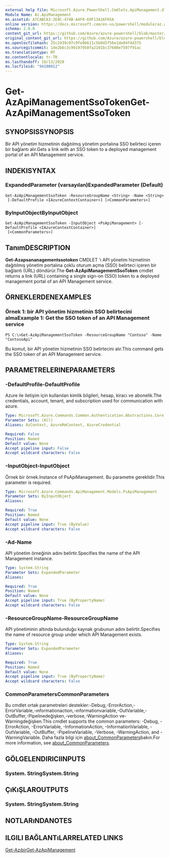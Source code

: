 ```yaml
---
external help file: Microsoft.Azure.PowerShell.Cmdlets.ApiManagement.dll-Help.xml
Module Name: Az.ApiManagement
ms.assetid: A7CABC63-2E9C-474B-A4F0-69F13A16F65A
online version: https://docs.microsoft.com/en-us/powershell/module/az.apimanagement/get-azapimanagementssotoken
schema: 2.0.0
content_git_url: https://github.com/Azure/azure-powershell/blob/master/src/ApiManagement/ApiManagement/help/Get-AzApiManagementSsoToken.md
original_content_git_url: https://github.com/Azure/azure-powershell/blob/master/src/ApiManagement/ApiManagement/help/Get-AzApiManagementSsoToken.md
ms.openlocfilehash: 25c2439c07c9fe0b611c5b845f56e1de04f4d375
ms.sourcegitcommit: 1de2b6c3c99197958fa2101bc37680e7507f91ac
ms.translationtype: MT
ms.contentlocale: tr-TR
ms.lasthandoff: 10/13/2020
ms.locfileid: "94108012"
---
```

# <span data-ttu-id="b7f5c-101">Get-AzApiManagementSsoToken</span><span class="sxs-lookup"><span data-stu-id="b7f5c-101">Get-AzApiManagementSsoToken</span></span>

## <span data-ttu-id="b7f5c-102">SYNOPSIS</span><span class="sxs-lookup"><span data-stu-id="b7f5c-102">SYNOPSIS</span></span>
<span data-ttu-id="b7f5c-103">Bir API yönetim hizmetinin dağıtılmış yönetim portalına SSO belirteci içeren bir bağlantı alır.</span><span class="sxs-lookup"><span data-stu-id="b7f5c-103">Gets a link with an SSO token to a deployed management portal of an API Management service.</span></span>

## <span data-ttu-id="b7f5c-104">INDEKI</span><span class="sxs-lookup"><span data-stu-id="b7f5c-104">SYNTAX</span></span>

### <span data-ttu-id="b7f5c-105">ExpandedParameter (varsayılan)</span><span class="sxs-lookup"><span data-stu-id="b7f5c-105">ExpandedParameter (Default)</span></span>
```
Get-AzApiManagementSsoToken -ResourceGroupName <String> -Name <String>
 [-DefaultProfile <IAzureContextContainer>] [<CommonParameters>]
```

### <span data-ttu-id="b7f5c-106">ByInputObject</span><span class="sxs-lookup"><span data-stu-id="b7f5c-106">ByInputObject</span></span>
```
Get-AzApiManagementSsoToken -InputObject <PsApiManagement> [-DefaultProfile <IAzureContextContainer>]
 [<CommonParameters>]
```

## <span data-ttu-id="b7f5c-107">Tanım</span><span class="sxs-lookup"><span data-stu-id="b7f5c-107">DESCRIPTION</span></span>
<span data-ttu-id="b7f5c-108">**Get-Azapsananagementssotoken** CMDLET 'ı API yönetim hizmetinin dağıtılmış yönetim portalına çoklu oturum açma (SSO) belirteci içeren bir bağlantı (URL) döndürür.</span><span class="sxs-lookup"><span data-stu-id="b7f5c-108">The **Get-AzApiManagementSsoToken** cmdlet returns a link (URL) containing a single sign-on (SSO) token to a deployed management portal of an API Management service.</span></span>

## <span data-ttu-id="b7f5c-109">ÖRNEKLERDEN</span><span class="sxs-lookup"><span data-stu-id="b7f5c-109">EXAMPLES</span></span>

### <span data-ttu-id="b7f5c-110">Örnek 1: bir API yönetim hizmetinin SSO belirtecini alma</span><span class="sxs-lookup"><span data-stu-id="b7f5c-110">Example 1: Get the SSO token of an API Management service</span></span>
```
PS C:\>Get-AzApiManagementSsoToken -ResourceGroupName "Contoso" -Name "ContosoApi"
```

<span data-ttu-id="b7f5c-111">Bu komut, bir API yönetim hizmetinin SSO belirtecini alır.</span><span class="sxs-lookup"><span data-stu-id="b7f5c-111">This command gets the SSO token of an API Management service.</span></span>

## <span data-ttu-id="b7f5c-112">PARAMETRELERINE</span><span class="sxs-lookup"><span data-stu-id="b7f5c-112">PARAMETERS</span></span>

### <span data-ttu-id="b7f5c-113">-DefaultProfile</span><span class="sxs-lookup"><span data-stu-id="b7f5c-113">-DefaultProfile</span></span>
<span data-ttu-id="b7f5c-114">Azure ile iletişim için kullanılan kimlik bilgileri, hesap, kiracı ve abonelik.</span><span class="sxs-lookup"><span data-stu-id="b7f5c-114">The credentials, account, tenant, and subscription used for communication with azure.</span></span>

```yaml
Type: Microsoft.Azure.Commands.Common.Authentication.Abstractions.Core.IAzureContextContainer
Parameter Sets: (All)
Aliases: AzContext, AzureRmContext, AzureCredential

Required: False
Position: Named
Default value: None
Accept pipeline input: False
Accept wildcard characters: False
```

### <span data-ttu-id="b7f5c-115">-InputObject</span><span class="sxs-lookup"><span data-stu-id="b7f5c-115">-InputObject</span></span>
<span data-ttu-id="b7f5c-116">Örnek bir örnek.</span><span class="sxs-lookup"><span data-stu-id="b7f5c-116">Instance of PsApiManagement.</span></span> <span data-ttu-id="b7f5c-117">Bu parametre gereklidir.</span><span class="sxs-lookup"><span data-stu-id="b7f5c-117">This parameter is required.</span></span>

```yaml
Type: Microsoft.Azure.Commands.ApiManagement.Models.PsApiManagement
Parameter Sets: ByInputObject
Aliases:

Required: True
Position: Named
Default value: None
Accept pipeline input: True (ByValue)
Accept wildcard characters: False
```

### <span data-ttu-id="b7f5c-118">-Ad</span><span class="sxs-lookup"><span data-stu-id="b7f5c-118">-Name</span></span>
<span data-ttu-id="b7f5c-119">API yönetim örneğinin adını belirtir.</span><span class="sxs-lookup"><span data-stu-id="b7f5c-119">Specifies the name of the API Management instance.</span></span>

```yaml
Type: System.String
Parameter Sets: ExpandedParameter
Aliases:

Required: True
Position: Named
Default value: None
Accept pipeline input: True (ByPropertyName)
Accept wildcard characters: False
```

### <span data-ttu-id="b7f5c-120">-ResourceGroupName</span><span class="sxs-lookup"><span data-stu-id="b7f5c-120">-ResourceGroupName</span></span>
<span data-ttu-id="b7f5c-121">API yönetiminin altında bulunduğu kaynak grubunun adını belirtir.</span><span class="sxs-lookup"><span data-stu-id="b7f5c-121">Specifies the name of resource group under which API Management exists.</span></span>

```yaml
Type: System.String
Parameter Sets: ExpandedParameter
Aliases:

Required: True
Position: Named
Default value: None
Accept pipeline input: True (ByPropertyName)
Accept wildcard characters: False
```

### <span data-ttu-id="b7f5c-122">CommonParameters</span><span class="sxs-lookup"><span data-stu-id="b7f5c-122">CommonParameters</span></span>
<span data-ttu-id="b7f5c-123">Bu cmdlet ortak parametreleri destekler:-Debug,-ErrorAction,-ErrorVariable,-ınformationaction,-ınformationvariable,-OutVariable,-OutBuffer,-Pipelinedeğişken,-verbose,-WarningAction ve-Warningdeğişken.</span><span class="sxs-lookup"><span data-stu-id="b7f5c-123">This cmdlet supports the common parameters: -Debug, -ErrorAction, -ErrorVariable, -InformationAction, -InformationVariable, -OutVariable, -OutBuffer, -PipelineVariable, -Verbose, -WarningAction, and -WarningVariable.</span></span> <span data-ttu-id="b7f5c-124">Daha fazla bilgi için [about_CommonParameters](http://go.microsoft.com/fwlink/?LinkID=113216)bakın.</span><span class="sxs-lookup"><span data-stu-id="b7f5c-124">For more information, see [about_CommonParameters](http://go.microsoft.com/fwlink/?LinkID=113216).</span></span>

## <span data-ttu-id="b7f5c-125">GÖLGELENDIRICI</span><span class="sxs-lookup"><span data-stu-id="b7f5c-125">INPUTS</span></span>

### <span data-ttu-id="b7f5c-126">System. String</span><span class="sxs-lookup"><span data-stu-id="b7f5c-126">System.String</span></span>

## <span data-ttu-id="b7f5c-127">ÇıKıŞLAR</span><span class="sxs-lookup"><span data-stu-id="b7f5c-127">OUTPUTS</span></span>

### <span data-ttu-id="b7f5c-128">System. String</span><span class="sxs-lookup"><span data-stu-id="b7f5c-128">System.String</span></span>

## <span data-ttu-id="b7f5c-129">NOTLARıNDA</span><span class="sxs-lookup"><span data-stu-id="b7f5c-129">NOTES</span></span>

## <span data-ttu-id="b7f5c-130">ILGILI BAĞLANTıLAR</span><span class="sxs-lookup"><span data-stu-id="b7f5c-130">RELATED LINKS</span></span>

[<span data-ttu-id="b7f5c-131">Get-Azıbir</span><span class="sxs-lookup"><span data-stu-id="b7f5c-131">Get-AzApiManagement</span></span>](./Get-AzApiManagement.md)


